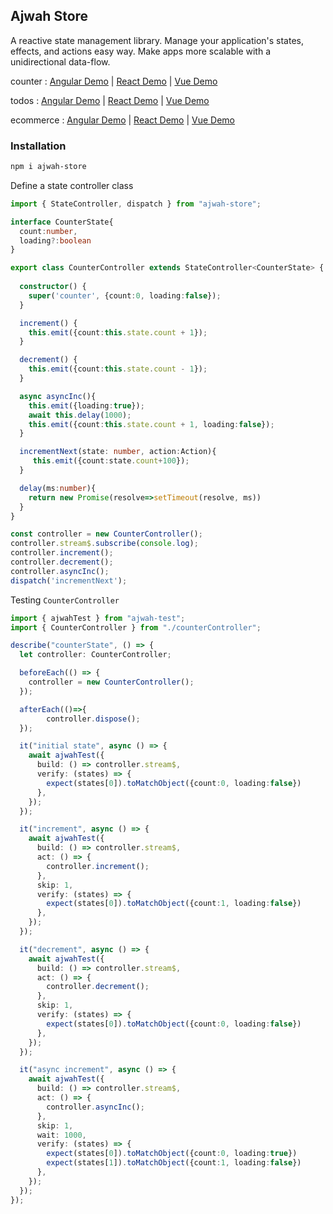 ## Ajwah Store

A reactive state management library. Manage your application's states, effects, and actions easy way. Make apps more scalable with a unidirectional data-flow.

counter : [Angular Demo](https://stackblitz.com/edit/angular-ajwah-counter?file=src%2Fapp%2Fapp.component.ts) | [React Demo](https://stackblitz.com/edit/react-ajwah-counter?file=index.tsx) | [Vue Demo](https://stackblitz.com/edit/vue-ajwah-counter?file=src%2FApp.vue)

todos : [Angular Demo](https://stackblitz.com/edit/angular-ajwah-test?file=src%2Fapp%2Fapp.component.ts) | [React Demo](https://stackblitz.com/edit/react-ts-cb9zfa?file=index.tsx) | [Vue Demo](https://stackblitz.com/edit/vue-ajwah-store?file=src%2FApp.vue)

ecommerce :  [Angular Demo](https://stackblitz.com/edit/angular-ivy-ecom?file=src/app/app.component.ts) | [React Demo](https://stackblitz.com/edit/react-ts-ecom?file=index.tsx) | [Vue Demo](https://stackblitz.com/edit/vue-ecom?file=src/App.vue)

### Installation

```sh
npm i ajwah-store
```

Define a state controller class

```ts
import { StateController, dispatch } from "ajwah-store";

interface CounterState{
  count:number,
  loading?:boolean
}

export class CounterController extends StateController<CounterState> {
  
  constructor() {
    super('counter', {count:0, loading:false});
  }

  increment() {
    this.emit({count:this.state.count + 1});
  }

  decrement() {
    this.emit({count:this.state.count - 1});
  }

  async asyncInc(){
    this.emit({loading:true});
    await this.delay(1000);
    this.emit({count:this.state.count + 1, loading:false});
  }

  incrementNext(state: number, action:Action){
     this.emit({count:state.count+100});
  }

  delay(ms:number){
    return new Promise(resolve=>setTimeout(resolve, ms))
  }
}

const controller = new CounterController();
controller.stream$.subscribe(console.log);
controller.increment();
controller.decrement();
controller.asyncInc();
dispatch('incrementNext');
```



Testing `CounterController`

```ts
import { ajwahTest } from "ajwah-test";
import { CounterController } from "./counterController";

describe("counterState", () => {
  let controller: CounterController;

  beforeEach(() => {
    controller = new CounterController();
  });

  afterEach(()=>{
        controller.dispose();
  });

  it("initial state", async () => {
    await ajwahTest({
      build: () => controller.stream$,
      verify: (states) => {
        expect(states[0]).toMatchObject({count:0, loading:false})
      },
    });
  });

  it("increment", async () => {
    await ajwahTest({
      build: () => controller.stream$,
      act: () => {
        controller.increment();
      },
      skip: 1,
      verify: (states) => {
        expect(states[0]).toMatchObject({count:1, loading:false})
      },
    });
  });

  it("decrement", async () => {
    await ajwahTest({
      build: () => controller.stream$,
      act: () => {
        controller.decrement();
      },
      skip: 1,
      verify: (states) => {
        expect(states[0]).toMatchObject({count:0, loading:false})
      },
    });
  });

  it("async increment", async () => {
    await ajwahTest({
      build: () => controller.stream$,
      act: () => {
        controller.asyncInc();
      },
      skip: 1,
      wait: 1000,
      verify: (states) => {
        expect(states[0]).toMatchObject({count:0, loading:true})
        expect(states[1]).toMatchObject({count:1, loading:false})
      },
    });
  });
});
```
